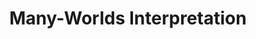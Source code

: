 ---
title: Many-Worlds Interpretation
description: MWI and reality applications
slug: mwi
image: MWImap.png
style:
    background: "#4B0082"
    color: "#fff"        
---